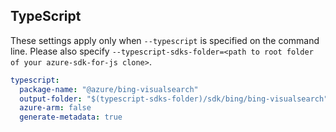 ## TypeScript

These settings apply only when `--typescript` is specified on the command line.
Please also specify `--typescript-sdks-folder=<path to root folder of your azure-sdk-for-js clone>`.

``` yaml $(typescript)
typescript:
  package-name: "@azure/bing-visualsearch"
  output-folder: "$(typescript-sdks-folder)/sdk/bing/bing-visualsearch"
  azure-arm: false
  generate-metadata: true
```
